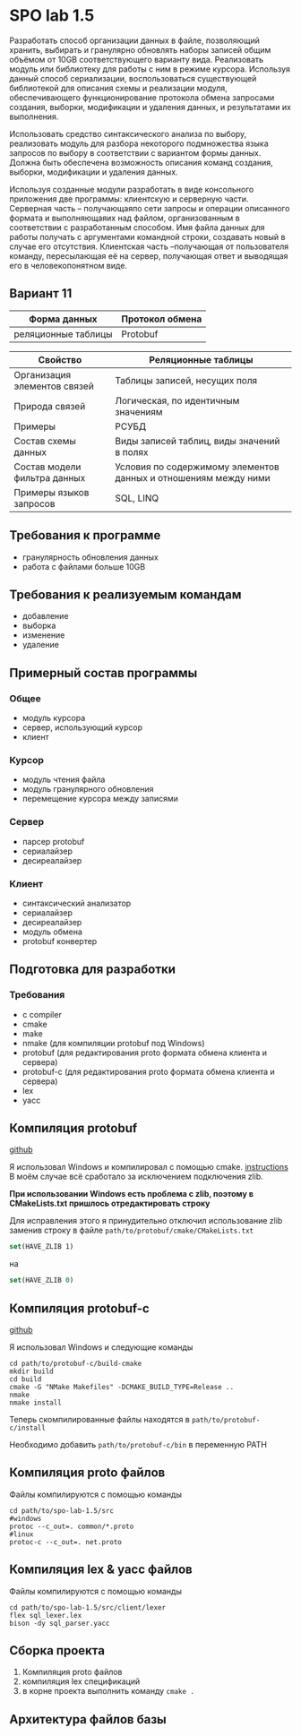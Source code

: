# SPO lab 1.5

Разработать способ организации данных в файле,
позволяющий хранить, выбирать и гранулярно обновлять наборы
записей общим объёмом от 10GB соответствующего варианту вида.
Реализовать модуль или библиотеку для работы с ним в режиме
курсора. Используя  данный  способ сериализации,
воспользоваться  существующей  библиотекой  для
описания схемы и реализации модуля, обеспечивающего
функционирование протокола обмена запросами создания,
выборки, модификации и удаления данных,
и результатами их выполнения. 

Использовать средство синтаксического анализа по выбору,
реализовать модуль для разбора некоторого подмножества
языка запросов по выбору в соответствии с вариантом формы
данных. Должна быть обеспечена возможность описания команд
создания, выборки, модификации и удаления данных. 

Используя созданные модули разработать в виде консольного
приложения две программы: клиентскую и серверную части.
Серверная часть – получающаяпо сети запросы и операции 
описанного формата и выполняющаяих над файлом,
организованным в соответствии с разработанным способом.
Имя файла данных для работы получать с аргументами
командной строки, создавать новый в случае его отсутствия.
Клиентская часть –получающая от пользователя команду,
пересылающая её на сервер, получающая ответ и выводящая
его в человекопонятном виде.

## Вариант 11
| Форма данных        | Протокол обмена |
|---------------------|-----------------|
| реляционные таблицы | Protobuf        |

| Свойство                      | Реляционные таблицы                                               |
|-------------------------------|-------------------------------------------------------------------|
| Организация элементов связей  | Таблицы записей, несущих поля                                     |
| Природа связей                | Логическая, по идентичным значениям                               |
| Примеры                       | РСУБД                                                             |
| Состав схемы данных           | Виды записей таблиц, виды значений в полях                        |
| Состав модели фильтра данных  | Условия по содержимому элементов данных и отношениям между ними   |
| Примеры языков запросов       | SQL, LINQ                                                         |

## Требования к программе
- гранулярность обновления данных
- работа с файлами больше 10GB

## Требования к реализуемым командам
- добавление
- выборка
- изменение
- удаление

## Примерный состав программы

### Общее
- модуль курсора
- сервер, использующий курсор
- клиент 

### Курсор
- модуль чтения файла
- модуль гранулярного обновления
- перемещение курсора между записями

### Сервер
- парсер protobuf
- сериалайзер
- десиреалайзер

### Клиент
- синтаксический анализатор
- сериалайзер
- десиреалайзер
- модуль обмена
- protobuf конвертер

## Подготовка для разработки

### Требования
- c compiler
- cmake
- make
- nmake (для компиляции protobuf под Windows)
- protobuf (для редактирования proto формата обмена клиента и сервера)
- protobuf-c (для редактирования proto формата обмена клиента и сервера)
- lex
- yacc

## Компиляция protobuf
[github](https://github.com/protocolbuffers/protobuf)

Я использовал Windows и компилировал с помощью cmake.
[instructions](https://github.com/protocolbuffers/protobuf/blob/master/cmake/README.md)
В моём случае всё сработало за исключением подключения zlib.

**При использовании Windows есть проблема с zlib, поэтому в 
CMakeLists.txt пришлось отредактировать строку**

Для исправления этого я принудительно отключил использование zlib заменив строку
в файле `path/to/protobuf/cmake/CMakeLists.txt`
```cmake
set(HAVE_ZLIB 1)
```
на 
```cmake
set(HAVE_ZLIB 0)
```

## Компиляция protobuf-c
[github](https://github.com/protobuf-c/protobuf-c)

Я использовал Windows и следующие команды
```shell
cd path/to/protobuf-c/build-cmake
mkdir build
cd build
cmake -G "NMake Makefiles" -DCMAKE_BUILD_TYPE=Release ..
nmake
nmake install
```

Теперь скомпилированные файлы находятся в `path/to/protobuf-c/install`

Необходимо добавить `path/to/protobuf-c/bin` в переменную PATH

## Компиляция proto файлов
Файлы компилируются с помощью команды

```shell
cd path/to/spo-lab-1.5/src
#windows
protoc --c_out=. common/*.proto
#linux
protoc-c --c_out=. net.proto
```

## Компиляция lex & yacc файлов
Файлы компилируются с помощью команды

```shell
cd path/to/spo-lab-1.5/src/client/lexer
flex sql_lexer.lex
bison -dy sql_parser.yacc
```


## Сборка проекта
1. Компиляция proto файлов
2. компиляция lex спецификаций
3. в корне проекта выполнить команду `cmake .`

## Архитектура файлов базы

